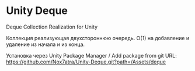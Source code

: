 # Unity Deque
Deque Collection Realization for Unity

Коллекция реализующая двухстороннюю очередь. O(1) на добавление и удаление из начала и из конца.

Установка через Unity Package Manager / Add package from git URL: https://github.com/Nox7atra/Unity-Deque.git?path=/Assets/deque
